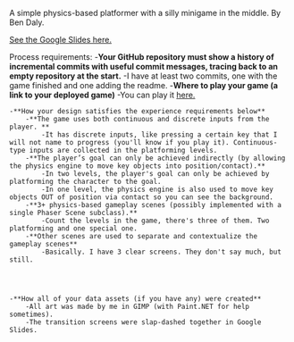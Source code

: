 A simple physics-based platformer with a silly minigame in the middle. By Ben Daly.


[See the Google Slides here.](https://docs.google.com/presentation/d/1berKv61c_eiWXJdXgQ6atRZDz7-mQfoV_u4fOaqsti0/edit#slide=id)


Process requirements:
	-**Your GitHub repository must show a history of incremental commits with useful commit messages, tracing back to an empty repository at the start.**
		-I have at least two commits, one with the game finished and one adding the readme.
	-**Where to play your game (a link to your deployed game)**
		-You can play it [here.](https://mojius.github.io/CMPM120-D3-Physics)


	-**How your design satisfies the experience requirements below**
		-**The game uses both continuous and discrete inputs from the player. **
			-It has discrete inputs, like pressing a certain key that I will not name to progress (you'll know if you play it). Continuous-type inputs are collected in the platforming levels.
		-**The player’s goal can only be achieved indirectly (by allowing the physics engine to move key objects into position/contact).**
			-In two levels, the player's goal can only be achieved by platforming the character to the goal.
			-In one level, the physics engine is also used to move key objects OUT of position via contact so you can see the background.
		-**3+ physics-based gameplay scenes (possibly implemented with a single Phaser Scene subclass).**
			-Count the levels in the game, there's three of them. Two platforming and one special one.
		-**Other scenes are used to separate and contextualize the gameplay scenes**
			-Basically. I have 3 clear screens. They don't say much, but still.
		
		
		
		
	-**How all of your data assets (if you have any) were created**
		-All art was made by me in GIMP (with Paint.NET for help sometimes).
		-The transition screens were slap-dashed together in Google Slides.
		
